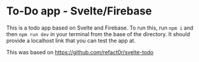 # To-Do app - Svelte/Firebase

This is a todo app based on Svelte and Firebase. To run this, run ```npm i``` and then ```npm run dev``` in your terminal from the base of the directory. It should provide a localhost link that you can test the app at. 

This was based on https://github.com/refact0r/svelte-todo
